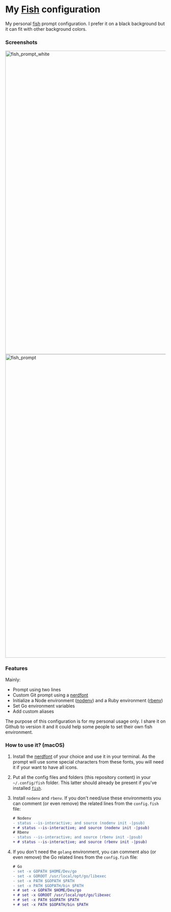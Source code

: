 # My [Fish]([fish](https://fishshell.com)) configuration

My personal [fish](https://fishshell.com) prompt configuration. I prefer it on a black background but it can fit with other background colors.

### Screenshots

<img width="949" alt="fish_prompt_white" src="https://user-images.githubusercontent.com/10224453/34644867-544fe49c-f33f-11e7-8206-2d7bc8114058.png">

<img width="949" alt="fish_prompt" src="https://user-images.githubusercontent.com/10224453/34644826-625a95b0-f33e-11e7-9d10-90415e2b2f51.png">

### Features

Mainly:

- Prompt using two lines
- Custom Git prompt using a [nerdfont](https://github.com/ryanoasis/nerd-fonts)
- Initialize a Node environment ([nodenv](https://github.com/nodenv/nodenv)) and a Ruby environment ([rbenv](https://github.com/rbenv/rbenv))
- Set Go environment variables
- Add custom aliases


The purpose of this configuration is for my personal usage only. I share it on Github to version it and it could help some people to set their own fish environment.

### How to use it? (macOS)

1) Install the [nerdfont](https://github.com/ryanoasis/nerd-fonts) of your choice and use it in your terminal. As the prompt will use some special characters from these fonts, you will need it if your want to have all icons.

2) Put all the config files and folders (this repository content) in your `~/.config/fish` folder. This latter should already be present if you've installed [`fish`](https://fishshell.com).

3) Install `nodenv` and `rbenv`. If you don't need/use these environments you can comment (or even remove) the related lines from the `config.fish` file:
    ```diff
    # Nodenv
    - status --is-interactive; and source (nodenv init -|psub)
    + # status --is-interactive; and source (nodenv init -|psub)
    # Rbenv
    - status --is-interactive; and source (rbenv init -|psub)
    + # status --is-interactive; and source (rbenv init -|psub)
    ```
4) If you don't need the `golang` environment, you can comment also (or even remove) the Go related lines from the `config.fish` file:
    ```diff
    # Go
    - set -x GOPATH $HOME/Dev/go
    - set -x GOROOT /usr/local/opt/go/libexec
    - set -x PATH $GOPATH $PATH
    - set -x PATH $GOPATH/bin $PATH
    + # set -x GOPATH $HOME/Dev/go
    + # set -x GOROOT /usr/local/opt/go/libexec
    + # set -x PATH $GOPATH $PATH
    + # set -x PATH $GOPATH/bin $PATH
    ```
